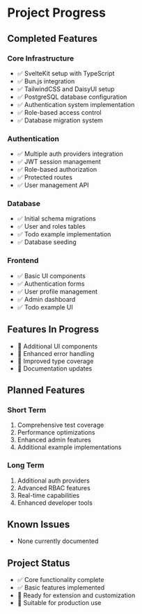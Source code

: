 # Project Progress

## Completed Features

### Core Infrastructure
- ✅ SvelteKit setup with TypeScript
- ✅ Bun.js integration
- ✅ TailwindCSS and DaisyUI setup
- ✅ PostgreSQL database configuration
- ✅ Authentication system implementation
- ✅ Role-based access control
- ✅ Database migration system

### Authentication
- ✅ Multiple auth providers integration
- ✅ JWT session management
- ✅ Role-based authorization
- ✅ Protected routes
- ✅ User management API

### Database
- ✅ Initial schema migrations
- ✅ User and roles tables
- ✅ Todo example implementation
- ✅ Database seeding

### Frontend
- ✅ Basic UI components
- ✅ Authentication forms
- ✅ User profile management
- ✅ Admin dashboard
- ✅ Todo example UI

## Features In Progress
- 🔄 Additional UI components
- 🔄 Enhanced error handling
- 🔄 Improved type coverage
- 🔄 Documentation updates

## Planned Features

### Short Term
1. Comprehensive test coverage
2. Performance optimizations
3. Enhanced admin features
4. Additional example implementations

### Long Term
1. Additional auth providers
2. Advanced RBAC features
3. Real-time capabilities
4. Enhanced developer tools

## Known Issues
- None currently documented

## Project Status
- ✅ Core functionality complete
- ✅ Basic features implemented
- 🔄 Ready for extension and customization
- 🔄 Suitable for production use
